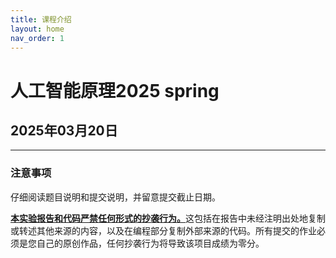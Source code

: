 ```yaml
---
title: 课程介绍
layout: home
nav_order: 1
---
```


# 人工智能原理2025 spring 
## 2025年03月20日  

---
### 注意事项
   仔细阅读题目说明和提交说明，并留意提交截止日期。

   <u>**本实验报告和代码严禁任何形式的抄袭行为。**</u>这包括在报告中未经注明出处地复制或转述其他来源的内容，以及在编程部分复制外部来源的代码。所有提交的作业必须是您自己的原创作品，任何抄袭行为将导致该项目成绩为零分。

